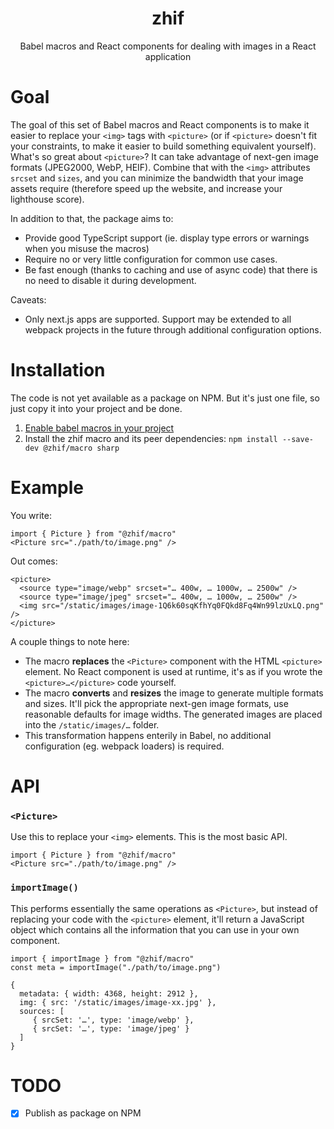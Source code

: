 
<div align="center">
  <h1>zhif</h1>
  <p>Babel macros and React components for dealing with images in a React application</p>
</div>

# Goal

The goal of this set of Babel macros and React components is to make it easier to replace your `<img>` tags with `<picture>` (or if `<picture>` doesn't fit your constraints, to make it easier to build something equivalent yourself). What's so great about `<picture>`? It can take advantage of next-gen image formats (JPEG2000, WebP, HEIF). Combine that with the `<img>` attributes `srcset` and `sizes`, and you can minimize the bandwidth that your image assets require (therefore speed up the website, and increase your lighthouse score).

In addition to that, the package aims to:

 - Provide good TypeScript support (ie. display type errors or warnings when you misuse the macros)
 - Require no or very little configuration for common use cases.
 - Be fast enough (thanks to caching and use of async code) that there is no need to disable it during development.

Caveats:

 - Only next.js apps are supported. Support may be extended to all webpack projects in the future through additional configuration options.

# Installation

The code is not yet available as a package on NPM. But it's just one file, so just copy it into your project and be done.

 1. [Enable babel macros in your project](https://github.com/kentcdodds/babel-plugin-macros/blob/master/other/docs/user.md)
 2. Install the zhif macro and its peer dependencies: `npm install --save-dev @zhif/macro sharp`

# Example

You write:

```
import { Picture } from "@zhif/macro"
<Picture src="./path/to/image.png" />
```

Out comes:

```
<picture>
  <source type="image/webp" srcset="… 400w, … 1000w, … 2500w" />
  <source type="image/jpeg" srcset="… 400w, … 1000w, … 2500w" />
  <img src="/static/images/image-1Q6k60sqKfhYq0FQkd8Fq4Wn99lzUxLQ.png" />
</picture>
```

A couple things to note here:

 - The macro **replaces** the `<Picture>` component with the HTML `<picture>` element. No React component is used at runtime, it's as if you wrote the `<picture>…</picture>` code yourself.
 - The macro **converts** and **resizes** the image to generate multiple formats and sizes. It'll pick the appropriate next-gen image formats, use reasonable defaults for image widths. The generated images are placed into the `/static/images/…` folder.
 - This transformation happens enterily in Babel, no additional configuration (eg. webpack loaders) is required.

# API

### `<Picture>`

Use this to replace your `<img>` elements. This is the most basic API.

```
import { Picture } from "@zhif/macro"
<Picture src="./path/to/image.png" />
```

### `importImage()`

This performs essentially the same operations as `<Picture>`, but instead of replacing your code with the `<picture>` element, it'll return a JavaScript object which contains all the information that you can use in your own component.

```
import { importImage } from "@zhif/macro"
const meta = importImage("./path/to/image.png")
```

```
{
  metadata: { width: 4368, height: 2912 },
  img: { src: '/static/images/image-xx.jpg' },
  sources: [
     { srcSet: '…', type: 'image/webp' },
     { srcSet: '…', type: 'image/jpeg' }
  ]
}
```

# TODO

 - [x] Publish as package on NPM
